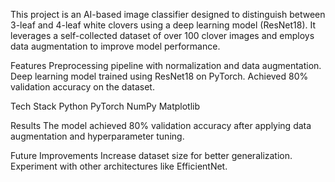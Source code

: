 This project is an AI-based image classifier designed to distinguish between 3-leaf and 4-leaf white clovers using a deep learning model (ResNet18). It leverages a self-collected dataset of over 100 clover images and employs data augmentation to improve model performance.

Features
Preprocessing pipeline with normalization and data augmentation.
Deep learning model trained using ResNet18 on PyTorch.
Achieved 80% validation accuracy on the dataset.

Tech Stack
Python
PyTorch
NumPy
Matplotlib

Results
The model achieved 80% validation accuracy after applying data augmentation and hyperparameter tuning.

Future Improvements
Increase dataset size for better generalization.
Experiment with other architectures like EfficientNet.
